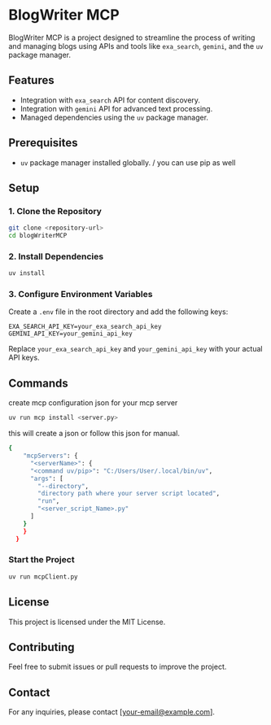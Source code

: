 # BlogWriter MCP

BlogWriter MCP is a project designed to streamline the process of writing and managing blogs using APIs and tools like `exa_search`, `gemini`, and the `uv` package manager.

## Features
- Integration with `exa_search` API for content discovery.
- Integration with `gemini` API for advanced text processing.
- Managed dependencies using the `uv` package manager.

## Prerequisites
- `uv` package manager installed globally. / you can use pip as well

## Setup

### 1. Clone the Repository
```bash
git clone <repository-url>
cd blogWriterMCP
```

### 2. Install Dependencies
```bash
uv install
```

### 3. Configure Environment Variables
Create a `.env` file in the root directory and add the following keys:
```
EXA_SEARCH_API_KEY=your_exa_search_api_key
GEMINI_API_KEY=your_gemini_api_key
```

Replace `your_exa_search_api_key` and `your_gemini_api_key` with your actual API keys.

## Commands
create mcp configuration json for your mcp server

```bash
uv run mcp install <server.py> 
```
this will create a json or follow this json for manual.
```bash
{
    "mcpServers": {
      "<serverName>": {
      "<command uv/pip>": "C:/Users/User/.local/bin/uv",
      "args": [
        "--directory",
        "directory path where your server script located",
        "run",
        "<server_script_Name>.py" 
      ]
    }
    }
  }
```

### Start the Project
```bash
uv run mcpClient.py
```



## License
This project is licensed under the MIT License.

## Contributing
Feel free to submit issues or pull requests to improve the project.

## Contact
For any inquiries, please contact [your-email@example.com].